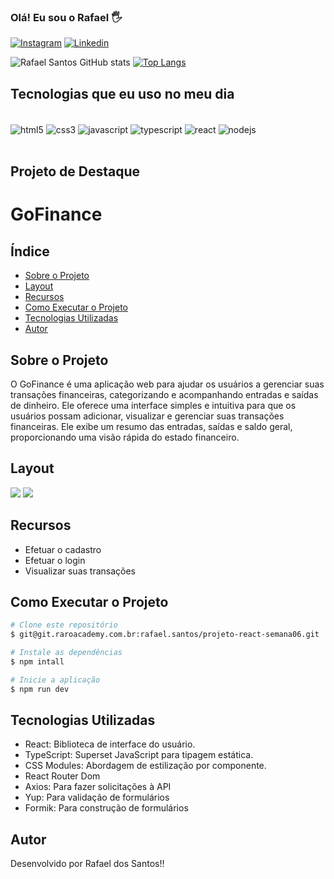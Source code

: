 
### Olá! Eu sou o Rafael 🖐️ 


[![Instagram](https://img.shields.io/badge/Instagram-E4405F?style=for-the-badge&logo=instagram&logoColor=white)](https://www.instagram.com/rafaxdm75/) 
[![Linkedin](https://img.shields.io/badge/LinkedIn-0077B5?style=for-the-badge&logo=linkedin&logoColor=white)](https://www.linkedin.com/in/rafael-santos-61798822a/)

![Rafael Santos GitHub stats](https://github-readme-stats.vercel.app/api?username=RafaelSantos22&show_icons=true&theme=dracula)
[![Top Langs](https://github-readme-stats.vercel.app/api/top-langs/?username=RafaelSantos22&layout=compact)](https://github.com/anuraghazra/github-readme-stats)

## Tecnologias que eu uso no meu dia

<div style="display: inline_block"><br>
    <img align="center" src="https://img.shields.io/badge/HTML5-E34F26?style=for-the-badge&logo=html5&logoColor=white" alt="html5" />
    <img align="center" src="https://img.shields.io/badge/CSS3-1572B6?style=for-the-badge&logo=css3&logoColor=white" alt="css3" />
    <img align="center" src="https://img.shields.io/badge/JavaScript-323330?style=for-the-badge&logo=javascript&logoColor=F7DF1E" alt="javascript" />
    <img align="center" src="https://img.shields.io/badge/TypeScript-007ACC?style=for-the-badge&logo=typescript&logoColor=white" alt="typescript" />
    <img align="center" src="https://img.shields.io/badge/React-20232A?style=for-the-badge&logo=react&logoColor=61DAFB" alt="react" />
    <img align="center" src="https://img.shields.io/badge/Node.js-43853D?style=for-the-badge&logo=node.js&logoColor=white" alt="nodejs" />
</div><br>

## Projeto de Destaque

# GoFinance

## Índice
- <a href="#sobre-o-projeto">Sobre o Projeto</a>
- <a href="#layout">Layout</a>
- <a href="#recursos">Recursos</a>
- <a href="#como-executar-o-projeto">Como Executar o Projeto</a>
- <a href="#tecnologias-utilizadas">Tecnologias Utilizadas</a>
- <a href="#autor">Autor</a>

## Sobre o Projeto

O GoFinance é uma aplicação web para ajudar os usuários a gerenciar suas transações financeiras, categorizando e acompanhando entradas e saídas de dinheiro.
Ele oferece uma interface simples e intuitiva para que os usuários possam adicionar, visualizar e gerenciar suas transações financeiras. Ele exibe um resumo das entradas, saídas e saldo geral, proporcionando uma visão rápida do estado financeiro.

## Layout
<img src="./src/assets/cadastro.png">
<img src="./src/assets/login.png">

## Recursos

- Efetuar o cadastro
- Efetuar o login
- Visualizar suas transações

## Como Executar o Projeto

```bash
# Clone este repositório
$ git@git.raroacademy.com.br:rafael.santos/projeto-react-semana06.git

# Instale as dependências
$ npm intall

# Inicie a aplicação
$ npm run dev
```
## Tecnologias Utilizadas

- React: Biblioteca de interface do usuário.
- TypeScript: Superset JavaScript para tipagem estática.
- CSS Modules: Abordagem de estilização por componente.
- React Router Dom
- Axios: Para fazer solicitações à API
- Yup: Para validação de formulários
- Formik: Para construção de formulários

## Autor

Desenvolvido por Rafael dos Santos!!
